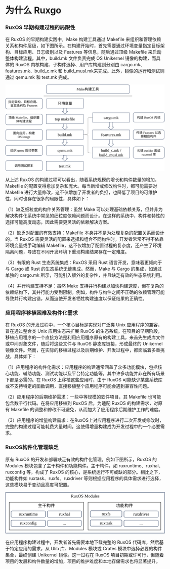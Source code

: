 # 为什么 Ruxgo

### RuxOS 早期构建过程的局限性

在 RuxOS 的早期构建实践中，Make 构建工具通过 Makefile 来组织和管理依赖关系和构件层级，如下图所示。在构建开始时，首先需要通过环境变量指定目标架构、目标应用、日志级别以及 Features 等信息，随后通过顶级 Makefile 来启动整体构建流程。其中，build.mk 文件负责完成 OS Unikernel 镜像的构建，而具体的 RuxOS 内核构建、子构件选择、用户库构建则分别由 cargo.mk、features.mk、build_c.mk 和 build_musl.mk来完成。此外，镜像的运行和测试则通过 qemu.mk 和 test.mk 完成。

![image-20240602175326649](./images/pre_Make.svg)

从上述 RuxOS 的构建过程可以看出，随着系统规模的增长和构件数量的增加，Makefile 的配置变得愈加复杂和庞大。每当新增或修改构件时，都可能需要对 Makefile 进行大量修改，这不仅增加了开发者的负担，也降低了项目的可维护性，同时也存在很多的局限性，具体如下：

（1）缺乏细粒度的构件关系管理：虽然 Make 可以处理基础依赖关系，但并非为解决构件化系统中常见的细粒度依赖问题而设计。在这样的系统中，构件和特性的选择可能高度动态，因此需要更灵活的依赖解决方案。

（2）缺乏对配置的有效支持：Makefile 本身并不是为处理复杂的配置关系而设计的。当 RuxOS 需要灵活的配置来选择和组合不同构件时，开发者常常不得不依靠环境变量或手动编辑 Makefile，这不仅增加了配置过程的复杂度，还产生了环境隔离问题，导致在不同开发环境下重现构建结果存在一定难度。

（3）有限的 Rust 生态系统集成：RuxOS 采用 Rust 语言开发，意味着更倾向于与 Cargo 或 Rust 的生态系统无缝集成。然而，Make 与 Cargo 的集成，如通过单独的 cargo.mk 所示，可能引入额外的复杂性，并且缺乏有效的生态系统利用。

（4）并行构建支持不足：虽然 Make 支持并行构建以加快构建速度，但在复杂的依赖结构下，其并行能力受到限制。例如，构件与构件之间不正确的依赖管理可能导致并行构建出错，从而迫使开发者牺牲构建速度以保证结果的正确性。

### 应用程序移植困难及构件化需求

在 RuxOS 的开发过程中，一个核心目标是实现对广泛类 Unix 应用程序的兼容，旨在通过整合类 Unix 应用生态来扩展 RuxOS 的生态系统。在项目的早期阶段，移植应用程序的一个直接方法是利用应用程序原有的构建工具，来首先生成库文件或中间对象文件，随后将这些文件与 RuxOS 静态库链接，形成最终的 Unikernel 镜像文件。然而，在实际的移植过程以及后期维护、开发过程中，都面临着多重挑战，具体如下：

（1）应用程序的构件化需求：应用程序的构建通常涵盖了众多功能模块，包括核心功能、辅助功能、测试功能以及平台特定功能等，其中许多功能并非在所有场景下都是必需的。在 RuxOS 上移植这些应用时，由于 RuxOS 可能缺少某些系统库或不支持特定的函数调用，直接移植整个应用程序可能会遇到兼容性问题。

（2）应用程序的后期维护需求：一些中等规模的软件项目，其 Makefile 也可能包含数千行代码。在将应用移植到 RuxOS 后，为适配 RuxOS 的构建需求，对原有 Makefile 的调整和修改不可避免，从而加大了应用程序后期维护工作的难度。

（3）应用程序的增量构建需求：在RuxOS上对应用程序进行二次开发或修改时，完整的构建过程可能耗费大量时间，这使得增量构建成为开发过程中的一个必要需求。

### RuxOS构件化管理缺乏

原有 RuxOS 的开发和部署缺乏有效的构件化管理。例如下图所示，RuxOS 的 Modules 模块包含了主干构件和功能构件。主干构件，如 ruxruntime、ruxhal、ruxconfig 等，构成了 RuxOS 的核心，是系统运行不可或缺的部分。相比之下，功能构件如 ruxtask、ruxfs、ruxdriver 等则根据应用程序的具体需求进行选择，这些模块易于变动且高度可配置。

![image-20240602180919927](./images/Modules.svg)

在应用程序构建过程中，开发者首先需要本地下载完整的 RuxOS 代码库，然后基于特定应用的需求，从 Ulib 库、Modules 模块或 Crates 模块中选择必要的构件集合，最终创建 Unikernel 镜像。这一过程在 RuxOS 项目初期或许可行，但随着项目的发展和构件数量的增加，项目的维护难度和本地存储需求也将显著提升。